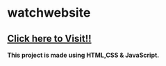 # watchwebsite


## <b> [Click here to Visit!!](ajay6217.github.io/watchwebsite/index.html)


This project is made using HTML,CSS &amp; JavaScript.
